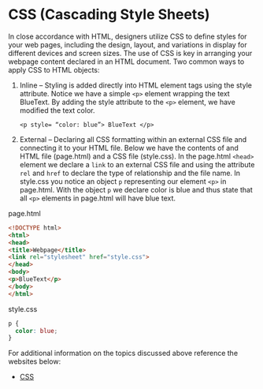 # CSS (Cascading Style Sheets)

In close accordance with HTML, designers utilize CSS to define styles for your web pages, including the design, layout, and variations in display for different devices and screen sizes. The use of CSS is key in arranging your webpage content declared in an HTML document. Two common ways to apply CSS to HTML objects:

1. Inline – Styling is added directly into HTML element tags using the style attribute. Notice we have a simple ```<p>``` element wrapping the text BlueText. By adding the style attribute to the ```<p>``` element, we have modified the text color.

    ```<p style= “color: blue”> BlueText </p>```

2. External – Declaring all CSS formatting within an external CSS file and connecting it to your HTML file. Below we have the contents of and HTML file (page.html) and a CSS file (style.css). In the page.html ```<head>``` element we declare a ```link``` to an external CSS file and using the attribute ```rel``` and ```href``` to declare the type of relationship and the file name. 
In style.css you notice an object ```p``` representing our element ```<p>``` in page.html. With the object ```p``` we declare color is blue and thus state that all ```<p>``` elements in page.html will have blue text.

page.html
```html
<!DOCTYPE html>
<html>
<head>
<title>Webpage</title>
<link rel="stylesheet" href="style.css">
</head>
<body>
<p>BlueText</p>
</body>
</html>
```
style.css
```CSS
p {
  color: blue;
}
```
For additional information on the topics discussed above reference the websites below:

- [CSS](https://www.w3schools.com/css/css_intro.asp)
